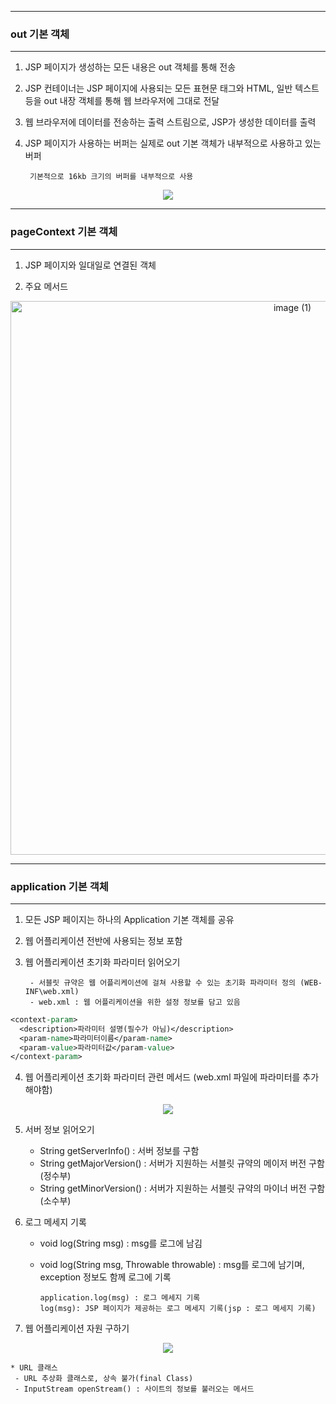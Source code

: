 -----
### out 기본 객체
-----
1. JSP 페이지가 생성하는 모든 내용은 out 객체를 통해 전송
2. JSP 컨테이너는 JSP 페이지에 사용되는 모든 표현문 태그와 HTML, 일반 텍스트 등을 out 내장 객체를 통해 웹 브라우저에 그대로 전달
3. 웹 브라우저에 데이터를 전송하는 출력 스트림으로, JSP가 생성한 데이터를 출력
4. JSP 페이지가 사용하는 버퍼는 실제로 out 기본 객체가 내부적으로 사용하고 있는 버퍼

        기본적으로 16kb 크기의 버퍼를 내부적으로 사용
    
<div align = "center">
<img src = "https://github.com/sooyounghan/JAVA/assets/34672301/6c88b74e-d38d-4056-8e23-97d65cfb3d5d">
</div>

-----
### pageContext 기본 객체
-----
1. JSP 페이지와 일대일로 연결된 객체

2. 주요 메서드
<div align = "center">
<img width="886" alt="image (1)" src="https://github.com/sooyounghan/Web/assets/34672301/9b74e13f-04d5-49dc-a77a-440391af1840">
</div>

-----
### application 기본 객체
-----
1. 모든 JSP 페이지는 하나의 Application 기본 객체를 공유
2. 웹 어플리케이션 전반에 사용되는 정보 포함
3. 웹 어플리케이션 초기화 파라미터 읽어오기

        - 서블릿 규약은 웹 어플리케이션에 걸쳐 사용할 수 있는 초기화 파라미터 정의 (WEB-INF\web.xml)
        - web.xml : 웹 어플리케이션을 위한 설정 정보를 담고 있음

```jsp
<context-param>
  <description>파라미터 설명(필수가 아님)</description>
  <param-name>파라미터이름</param-name>
  <param-value>파라미터값</param-value>
</context-param>
```

4. 웹 어플리케이션 초기화 파라미터 관련 메서드 (web.xml 파일에 파라미터를 추가해야함)
<div align = "center">
<img src = "https://github.com/sooyounghan/Web/assets/34672301/c6359c98-ebf2-4bf2-b41d-c88da57f932a">
</div>

5. 서버 정보 읽어오기
   - String getServerInfo() : 서버 정보를 구함
   - String getMajorVersion() : 서버가 지원하는 서블릿 규약의 메이저 버전 구함 (정수부)
   - String getMinorVersion() : 서버가 지원하는 서블릿 규약의 마이너 버전 구함 (소수부)

6. 로그 메세지 기록
   - void log(String msg) : msg를 로그에 남김
   - void log(String msg, Throwable throwable) : msg를 로그에 남기며, exception 정보도 함께 로그에 기록
  
         application.log(msg) : 로그 메세지 기록
         log(msg): JSP 페이지가 제공하는 로그 메세지 기록(jsp : 로그 메세지 기록)

7. 웹 어플리케이션 자원 구하기
<div align = "center">
<img src = "https://github.com/sooyounghan/Web/assets/34672301/96f2696b-b00c-40d8-9ae6-3526c3aee016">
</div>

    * URL 클래스 
     - URL 추상화 클래스로, 상속 불가(final Class)
     - InputStream openStream() : 사이트의 정보를 불러오는 메서드
